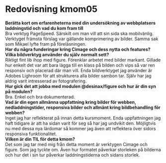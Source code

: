 ---
---
Redovisning kmom05
=========================

**Berätta kort om erfarenheterna med din undersökning av webbplatsers laddningstid och vad du kom fram till**    
Bra verktyg PageSpeed. Särskilt om man vill att sin sida ska mobilvänlig.
Verktyget främsta förslag var gällande komprimering av bilder. Samma sak som Mikael lyfte fram på föreläsningen.    
**Har du några funderingar kring Cimage och dess nytta och features? Vilka bildverktyg använder du själv normalt sett?**  
Riktigt fint lib ihop med figure. Förenklar arbetet med bilder markant. Gillade hur enkelt det var att bara lägga till en klass på bilden och vips så var ren responsiv och placerad där man vill. Enda bildverktyget jag använder är Adobes Lighroom för att strukturera alla bilder sambon tar. Själv har jag aldrig varit intresserad av fotografering.  
**Hur gick det att jobba med modulen @desinax/figure och hur är din syn på modulen?**  
Bra. Enkel och bra dokumenterad.     
**Vad är din egen allmänna uppfattning kring bilder för webben, nedladdningstider, responsiva bilder och allmänt kring bildbehandling för webben?**   
Inget jag har reflekterat på innan detta kursmoment. Enda uppfattningen jag haft tidigare är att ha sidan varit för seg så har jag undvikit den.
Möjligtvis nu med dessa nya lärdomar så kommer jag även att reflektera över sidors responsiva funktionalitet.  
**Vilken är din TIL för detta kmom?**   
Det som jag tar med mig från detta moment är verktygen Cimage och figure. Som jag tyckte om. Även hur formatet påverkar storleken på bilderna och hur det i sin tur påverkar laddningstiderna och sidans storlek.
